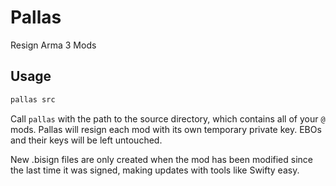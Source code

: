 # Pallas

Resign Arma 3 Mods

## Usage

```bash
pallas src
```

Call `pallas` with the path to the source directory, which contains all of your `@` mods. Pallas will resign each mod with its own temporary private key. EBOs and their keys will be left untouched.

New .bisign files are only created when the mod has been modified since the last time it was signed, making updates with tools like Swifty easy.
